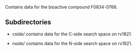 Contains data for the bioactive compound F0834-0768.

## Subdirectories

- cside/ contains data for the C-side search space on rv1821.

- nside/ contains data for the N-side search space on rv1821.

